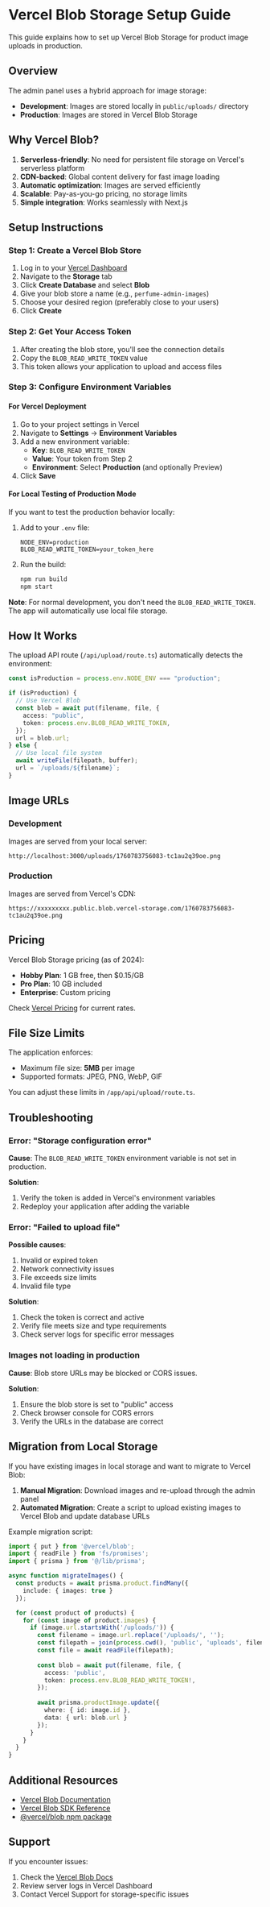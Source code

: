 # Vercel Blob Storage Setup Guide

This guide explains how to set up Vercel Blob Storage for product image uploads in production.

## Overview

The admin panel uses a hybrid approach for image storage:
- **Development**: Images are stored locally in `public/uploads/` directory
- **Production**: Images are stored in Vercel Blob Storage

## Why Vercel Blob?

1. **Serverless-friendly**: No need for persistent file storage on Vercel's serverless platform
2. **CDN-backed**: Global content delivery for fast image loading
3. **Automatic optimization**: Images are served efficiently
4. **Scalable**: Pay-as-you-go pricing, no storage limits
5. **Simple integration**: Works seamlessly with Next.js

## Setup Instructions

### Step 1: Create a Vercel Blob Store

1. Log in to your [Vercel Dashboard](https://vercel.com/dashboard)
2. Navigate to the **Storage** tab
3. Click **Create Database** and select **Blob**
4. Give your blob store a name (e.g., `perfume-admin-images`)
5. Choose your desired region (preferably close to your users)
6. Click **Create**

### Step 2: Get Your Access Token

1. After creating the blob store, you'll see the connection details
2. Copy the `BLOB_READ_WRITE_TOKEN` value
3. This token allows your application to upload and access files

### Step 3: Configure Environment Variables

#### For Vercel Deployment

1. Go to your project settings in Vercel
2. Navigate to **Settings** → **Environment Variables**
3. Add a new environment variable:
   - **Key**: `BLOB_READ_WRITE_TOKEN`
   - **Value**: Your token from Step 2
   - **Environment**: Select **Production** (and optionally Preview)
4. Click **Save**

#### For Local Testing of Production Mode

If you want to test the production behavior locally:

1. Add to your `.env` file:
   ```env
   NODE_ENV=production
   BLOB_READ_WRITE_TOKEN=your_token_here
   ```

2. Run the build:
   ```bash
   npm run build
   npm start
   ```

**Note**: For normal development, you don't need the `BLOB_READ_WRITE_TOKEN`. The app will automatically use local file storage.

## How It Works

The upload API route (`/api/upload/route.ts`) automatically detects the environment:

```typescript
const isProduction = process.env.NODE_ENV === "production";

if (isProduction) {
  // Use Vercel Blob
  const blob = await put(filename, file, {
    access: "public",
    token: process.env.BLOB_READ_WRITE_TOKEN,
  });
  url = blob.url;
} else {
  // Use local file system
  await writeFile(filepath, buffer);
  url = `/uploads/${filename}`;
}
```

## Image URLs

### Development
Images are served from your local server:
```
http://localhost:3000/uploads/1760783756083-tc1au2q39oe.png
```

### Production
Images are served from Vercel's CDN:
```
https://xxxxxxxxx.public.blob.vercel-storage.com/1760783756083-tc1au2q39oe.png
```

## Pricing

Vercel Blob Storage pricing (as of 2024):
- **Hobby Plan**: 1 GB free, then $0.15/GB
- **Pro Plan**: 10 GB included
- **Enterprise**: Custom pricing

Check [Vercel Pricing](https://vercel.com/docs/storage/vercel-blob/pricing) for current rates.

## File Size Limits

The application enforces:
- Maximum file size: **5MB** per image
- Supported formats: JPEG, PNG, WebP, GIF

You can adjust these limits in `/app/api/upload/route.ts`.

## Troubleshooting

### Error: "Storage configuration error"

**Cause**: The `BLOB_READ_WRITE_TOKEN` environment variable is not set in production.

**Solution**:
1. Verify the token is added in Vercel's environment variables
2. Redeploy your application after adding the variable

### Error: "Failed to upload file"

**Possible causes**:
1. Invalid or expired token
2. Network connectivity issues
3. File exceeds size limits
4. Invalid file type

**Solution**:
1. Check the token is correct and active
2. Verify file meets size and type requirements
3. Check server logs for specific error messages

### Images not loading in production

**Cause**: Blob store URLs may be blocked or CORS issues.

**Solution**:
1. Ensure the blob store is set to "public" access
2. Check browser console for CORS errors
3. Verify the URLs in the database are correct

## Migration from Local Storage

If you have existing images in local storage and want to migrate to Vercel Blob:

1. **Manual Migration**: Download images and re-upload through the admin panel
2. **Automated Migration**: Create a script to upload existing images to Vercel Blob and update database URLs

Example migration script:
```typescript
import { put } from '@vercel/blob';
import { readFile } from 'fs/promises';
import { prisma } from '@/lib/prisma';

async function migrateImages() {
  const products = await prisma.product.findMany({
    include: { images: true }
  });

  for (const product of products) {
    for (const image of product.images) {
      if (image.url.startsWith('/uploads/')) {
        const filename = image.url.replace('/uploads/', '');
        const filepath = join(process.cwd(), 'public', 'uploads', filename);
        const file = await readFile(filepath);
        
        const blob = await put(filename, file, {
          access: 'public',
          token: process.env.BLOB_READ_WRITE_TOKEN!,
        });
        
        await prisma.productImage.update({
          where: { id: image.id },
          data: { url: blob.url }
        });
      }
    }
  }
}
```

## Additional Resources

- [Vercel Blob Documentation](https://vercel.com/docs/storage/vercel-blob)
- [Vercel Blob SDK Reference](https://vercel.com/docs/storage/vercel-blob/using-blob-sdk)
- [@vercel/blob npm package](https://www.npmjs.com/package/@vercel/blob)

## Support

If you encounter issues:
1. Check the [Vercel Blob Docs](https://vercel.com/docs/storage/vercel-blob)
2. Review server logs in Vercel Dashboard
3. Contact Vercel Support for storage-specific issues

